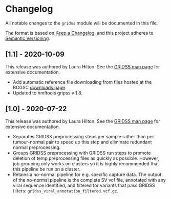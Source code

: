 # Changelog

All notable changes to the `gridss` module will be documented in this file.

The format is based on [Keep a Changelog](https://keepachangelog.com/en/1.0.0/),
and this project adheres to [Semantic Versioning](https://semver.org/spec/v2.0.0.html).

## [1.1] - 2020-10-09
This release was authored by Laura Hilton. See the [GRIDSS man page](https://github.com/PapenfussLab/gridss) for extensive documentation. 
- Add automatic reference file downloading from files hosted at the BCGSC [downloads page](https://bcgsc.ca/downloads/morinlab/hmftools-references/gridss/).
- Updated to hmftools gripss v 1.8.  


## [1.0] - 2020-07-22
This release was authored by Laura Hilton. See the [GRIDSS man page](https://github.com/PapenfussLab/gridss) for extensive documentation. 
- Separates GRIDSS preprocessing steps per sample rather than per tumour-normal pair to speed up this step and eliminate redundant normal preprocessing. 
- Groups GRIDSS preprocessing with GRIDSS run steps to promote deletion of temp preprocessing files as quickly as possible. However, job grouping only works on clusters so it is highly recommended that this pipeline be run on a cluster. 
- Retains a no-normal pipeline for e.g. specific capture data. The output of the no-normal pipeline is the complete SV vcf file, annotated with any viral sequence identified, and filtered for variants that pass GRIDSS filters: `gridss_viral_annotation_filtered.vcf.gz`.
